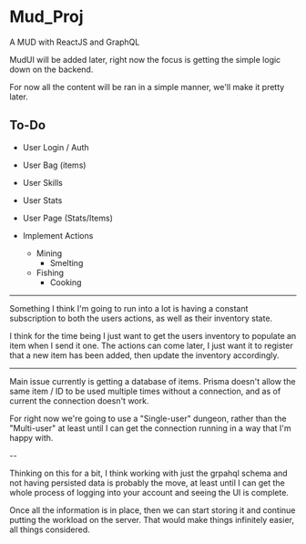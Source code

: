 # Mud_Proj

A MUD with ReactJS and GraphQL

MudUI will be added later, right now the focus is getting the simple logic down on the backend.

For now all the content will be ran in a simple manner, we'll make it pretty later.

## To-Do

- User Login / Auth
- User Bag (items)
- User Skills
- User Stats
- User Page (Stats/Items)

- Implement Actions
  - Mining
    - Smelting
  - Fishing
    - Cooking

---

Something I think I'm going to run into a lot is having a constant subscription to both the users actions, as well as their inventory state.

I think for the time being I just want to get the users inventory to populate an item when I send it one. The actions can come later, I just want it to register that a new item has been added, then update the inventory accordingly.

---

Main issue currently is getting a database of items. Prisma doesn't allow the same item / ID to be used multiple times without a connection, and as of current the connection doesn't work.

For right now we're going to use a "Single-user" dungeon, rather than the "Multi-user" at least until I can get the connection running in a way that I'm happy with.

--

Thinking on this for a bit, I think working with just the grpahql schema and not having persisted data is probably the move, at least until I can get the whole process of logging into your account and seeing the UI is complete.

Once all the information is in place, then we can start storing it and continue putting the workload on the server. That would make things infinitely easier, all things considered.
